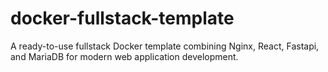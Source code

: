 # docker-fullstack-template
A ready-to-use fullstack Docker template combining Nginx, React, Fastapi, and MariaDB for modern web application development.

